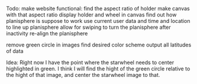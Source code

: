Todo:
  make website functional:
    find the aspect ratio of holder
    make canvas with that aspect ratio
    display holder and wheel in canvas
    find out how planisphere is suppose to work
    use current user data and time and location to line up planisphere
    allow for swiping to turn the planisphere
    after inactivity re-align the planisphere

  remove green circle in images
  find desired color scheme
  output all latitudes of data

Idea:
  Right now I have the point where the starwheel needs to center highlighted in green.
  I think I will find the hight of the green circle relative to the hight of that image, and center the starwheel image to that.